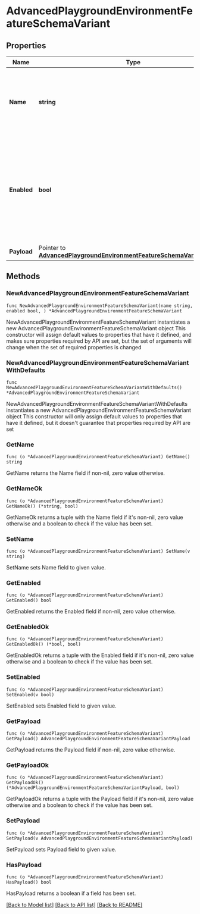 # AdvancedPlaygroundEnvironmentFeatureSchemaVariant

## Properties

Name | Type | Description | Notes
------------ | ------------- | ------------- | -------------
**Name** | **string** | The variant&#39;s name. If there is no variant or if the toggle is disabled, this will be &#x60;disabled&#x60; | 
**Enabled** | **bool** | Whether the variant is enabled or not. If the feature is disabled or if it doesn&#39;t have variants, this property will be &#x60;false&#x60; | 
**Payload** | Pointer to [**AdvancedPlaygroundEnvironmentFeatureSchemaVariantPayload**](AdvancedPlaygroundEnvironmentFeatureSchemaVariantPayload.md) |  | [optional] 

## Methods

### NewAdvancedPlaygroundEnvironmentFeatureSchemaVariant

`func NewAdvancedPlaygroundEnvironmentFeatureSchemaVariant(name string, enabled bool, ) *AdvancedPlaygroundEnvironmentFeatureSchemaVariant`

NewAdvancedPlaygroundEnvironmentFeatureSchemaVariant instantiates a new AdvancedPlaygroundEnvironmentFeatureSchemaVariant object
This constructor will assign default values to properties that have it defined,
and makes sure properties required by API are set, but the set of arguments
will change when the set of required properties is changed

### NewAdvancedPlaygroundEnvironmentFeatureSchemaVariantWithDefaults

`func NewAdvancedPlaygroundEnvironmentFeatureSchemaVariantWithDefaults() *AdvancedPlaygroundEnvironmentFeatureSchemaVariant`

NewAdvancedPlaygroundEnvironmentFeatureSchemaVariantWithDefaults instantiates a new AdvancedPlaygroundEnvironmentFeatureSchemaVariant object
This constructor will only assign default values to properties that have it defined,
but it doesn't guarantee that properties required by API are set

### GetName

`func (o *AdvancedPlaygroundEnvironmentFeatureSchemaVariant) GetName() string`

GetName returns the Name field if non-nil, zero value otherwise.

### GetNameOk

`func (o *AdvancedPlaygroundEnvironmentFeatureSchemaVariant) GetNameOk() (*string, bool)`

GetNameOk returns a tuple with the Name field if it's non-nil, zero value otherwise
and a boolean to check if the value has been set.

### SetName

`func (o *AdvancedPlaygroundEnvironmentFeatureSchemaVariant) SetName(v string)`

SetName sets Name field to given value.


### GetEnabled

`func (o *AdvancedPlaygroundEnvironmentFeatureSchemaVariant) GetEnabled() bool`

GetEnabled returns the Enabled field if non-nil, zero value otherwise.

### GetEnabledOk

`func (o *AdvancedPlaygroundEnvironmentFeatureSchemaVariant) GetEnabledOk() (*bool, bool)`

GetEnabledOk returns a tuple with the Enabled field if it's non-nil, zero value otherwise
and a boolean to check if the value has been set.

### SetEnabled

`func (o *AdvancedPlaygroundEnvironmentFeatureSchemaVariant) SetEnabled(v bool)`

SetEnabled sets Enabled field to given value.


### GetPayload

`func (o *AdvancedPlaygroundEnvironmentFeatureSchemaVariant) GetPayload() AdvancedPlaygroundEnvironmentFeatureSchemaVariantPayload`

GetPayload returns the Payload field if non-nil, zero value otherwise.

### GetPayloadOk

`func (o *AdvancedPlaygroundEnvironmentFeatureSchemaVariant) GetPayloadOk() (*AdvancedPlaygroundEnvironmentFeatureSchemaVariantPayload, bool)`

GetPayloadOk returns a tuple with the Payload field if it's non-nil, zero value otherwise
and a boolean to check if the value has been set.

### SetPayload

`func (o *AdvancedPlaygroundEnvironmentFeatureSchemaVariant) SetPayload(v AdvancedPlaygroundEnvironmentFeatureSchemaVariantPayload)`

SetPayload sets Payload field to given value.

### HasPayload

`func (o *AdvancedPlaygroundEnvironmentFeatureSchemaVariant) HasPayload() bool`

HasPayload returns a boolean if a field has been set.


[[Back to Model list]](../README.md#documentation-for-models) [[Back to API list]](../README.md#documentation-for-api-endpoints) [[Back to README]](../README.md)


